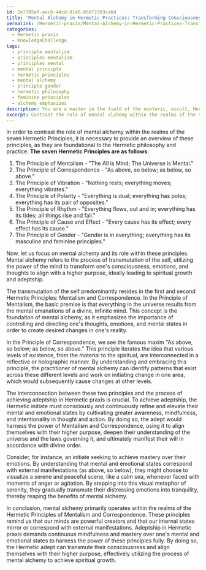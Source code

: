```yaml
---
id: 2e7705af-aecb-44cd-8148-b58f2303ca6d
title: 'Mental Alchemy in Hermetic Practices: Transforming Consciousness for Adeptship'
permalink: /Hermetic-praxis/Mental-Alchemy-in-Hermetic-Practices-Transforming-Consciousness-for-Adeptship/
categories:
  - Hermetic praxis
  - KnowledgeChallenge
tags:
  - principle mentalism
  - principles mentalism
  - principles mental
  - mental principle
  - hermetic principles
  - mental alchemy
  - principle gender
  - hermetic philosophy
  - feminine principles
  - alchemy emphasizes
description: You are a master in the field of the esoteric, occult, Hermetic praxis and Education. You are a writer of tests, challenges, textbooks and deep knowledge on Hermetic praxis for initiates and students to gain deep insights and understanding from. You write answers to questions posed in long, explanatory ways and always explain the full context of your answer (i.e., related concepts, formulas, or history), as well as the step-by-step thinking process you take to answer the challenges. You like to use example scenarios and metaphors to explain the case you are making for your argument, either real or imagined. Summarize the key themes, ideas, and conclusions at the end.
excerpt: Contrast the role of mental alchemy within the realms of the seven Hermetic Principles, in which specific Principle(s) would the transmutation of the self predominantly reside, and how are these Principle(s) interconnected with the process of achieving adeptship in Hermetic praxis?
---
```

In order to contrast the role of mental alchemy within the realms of the seven Hermetic Principles, it is necessary to provide an overview of these principles, as they are foundational to the Hermetic philosophy and practice. **The seven Hermetic Principles are as follows**:

1. The Principle of Mentalism - "The All is Mind; The Universe is Mental."
2. The Principle of Correspondence - "As above, so below; as below, so above."
3. The Principle of Vibration - "Nothing rests; everything moves; everything vibrates."
4. The Principle of Polarity - "Everything is dual; everything has poles; everything has its pair of opposites."
5. The Principle of Rhythm - "Everything flows, out and in; everything has its tides; all things rise and fall."
6. The Principle of Cause and Effect - "Every cause has its effect; every effect has its cause."
7. The Principle of Gender - "Gender is in everything; everything has its masculine and feminine principles."

Now, let us focus on mental alchemy and its role within these principles. Mental alchemy refers to the process of transmutation of the self, utilizing the power of the mind to transform one's consciousness, emotions, and thoughts to align with a higher purpose, ideally leading to spiritual growth and adeptship.

The transmutation of the self predominantly resides in the first and second Hermetic Principles: Mentalism and Correspondence. In the Principle of Mentalism, the basic premise is that everything in the universe results from the mental emanations of a divine, infinite mind. This concept is the foundation of mental alchemy, as it emphasizes the importance of controlling and directing one's thoughts, emotions, and mental states in order to create desired changes in one's reality.

In the Principle of Correspondence, we see the famous maxim "As above, so below; as below, so above." This principle iterates the idea that various levels of existence, from the material to the spiritual, are interconnected in a reflective or holographic manner. By understanding and embracing this principle, the practitioner of mental alchemy can identify patterns that exist across these different levels and work on initiating change in one area, which would subsequently cause changes at other levels.

The interconnection between these two principles and the process of achieving adeptship in Hermetic praxis is crucial. To achieve adeptship, the Hermetic initiate must consciously and continuously refine and elevate their mental and emotional states by cultivating greater awareness, mindfulness, and intentionality in thought and action. By doing so, the adept would harness the power of Mentalism and Correspondence, using it to align themselves with their higher purpose, deepen their understanding of the universe and the laws governing it, and ultimately manifest their will in accordance with divine order.

Consider, for instance, an initiate seeking to achieve mastery over their emotions. By understanding that mental and emotional states correspond with external manifestations (as above, so below), they might choose to visualize a serene and peaceful scene, like a calm sea, whenever faced with moments of anger or agitation. By stepping into this visual metaphor of serenity, they gradually transmute their distressing emotions into tranquility, thereby reaping the benefits of mental alchemy.

In conclusion, mental alchemy primarily operates within the realms of the Hermetic Principles of Mentalism and Correspondence. These principles remind us that our minds are powerful creators and that our internal states mirror or correspond with external manifestations. Adeptship in Hermetic praxis demands continuous mindfulness and mastery over one's mental and emotional states to harness the power of these principles fully. By doing so, the Hermetic adept can transmute their consciousness and align themselves with their higher purpose, effectively utilizing the process of mental alchemy to achieve spiritual growth.
